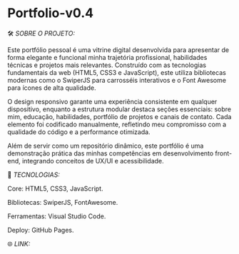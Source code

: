 # Portfolio-v0.4


🛠️ *SOBRE O PROJETO:*


Este portfólio pessoal é uma vitrine digital desenvolvida para apresentar de forma elegante e funcional minha trajetória profissional, habilidades técnicas e projetos mais relevantes. Construído com as tecnologias fundamentais da web (HTML5, CSS3 e JavaScript), este utiliza bibliotecas modernas como o SwiperJS para carrosséis interativos e o Font Awesome para ícones de alta qualidade. 

O design responsivo garante uma experiência consistente em qualquer dispositivo, enquanto a estrutura modular destaca seções essenciais: sobre mim, educação, habilidades, portfólio de projetos e canais de contato. Cada elemento foi codificado manualmente, refletindo meu compromisso com a qualidade do código e a performance otimizada.

Além de servir como um repositório dinâmico, este portfólio é uma demonstração prática das minhas competências em desenvolvimento front-end, integrando conceitos de UX/UI e acessibilidade.

🚀 *TECNOLOGIAS:*


Core: HTML5, CSS3, JavaScript.


Bibliotecas: SwiperJS, FontAwesome.


Ferramentas: Visual Studio Code.


Deploy: GitHub Pages.



🌐 *LINK:*


